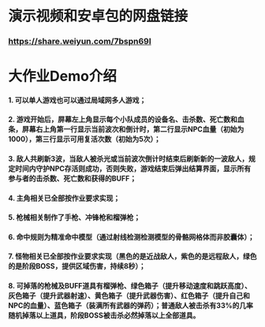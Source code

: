 # 演示视频和安卓包的网盘链接

### https://share.weiyun.com/7bspn69I

# 大作业Demo介绍

#### 1. 可以单人游戏也可以通过局域网多人游戏；

#### 2. 游戏开始后，屏幕左上角显示每个小队成员的设备名、击杀数、死亡数和血条，屏幕右上角第一行显示当前波次和倒计时，第二行显示NPC血量（初始为1000），第三行显示可用复活次数（初始为5次）；

#### 3.  敌人共刷新3波，当敌人被杀光或当前波次倒计时结束后刷新新的一波敌人，规定时间内守护NPC存活则成功，否则失败，游戏结束后弹出结算界面，显示所有参与者的击杀数、死亡数和获得的BUFF；

#### 4. 主角相关已全部按作业要求实现；

#### 5. 枪械相关制作了手枪、冲锋枪和榴弹枪；

#### 6. 命中规则为精准命中模型（通过射线检测检测模型的骨骼网格体而非胶囊体）；

#### 7. 怪物相关已全部按作业要求实现（黑色的是近战敌人，紫色的是远程敌人，绿色的是阶段BOSS，提供区域伤害，持续8秒）；

#### 8. 可掉落的枪械及BUFF道具有榴弹枪、绿色箱子（提升移动速度和跳跃高度）、灰色箱子（提升武器射速）、黄色箱子（提升武器伤害）、红色箱子（提升自己和NPC的血量）、蓝色箱子（装满所有武器的弹药）；普通敌人被击杀有33%的几率随机掉落以上道具，阶段BOSS被击杀必然掉落以上全部道具。

